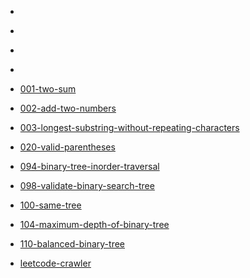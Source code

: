 * [](1/solution.md)

* [](2/solution.md)

* [](3/solution.md)

* [](4/solution.md)

* [001-two-sum](leetcode/001-two-sum/solution.md)

* [002-add-two-numbers](leetcode/002-add-two-numbers/solution.md)

* [003-longest-substring-without-repeating-characters](leetcode/003-longest-substring-without-repeating-characters/solution.md)

* [020-valid-parentheses](leetcode/020-valid-parentheses/solution.md)

* [094-binary-tree-inorder-traversal](leetcode/094-binary-tree-inorder-traversal/solution.md)

* [098-validate-binary-search-tree](leetcode/098-validate-binary-search-tree/solution.md)

* [100-same-tree](leetcode/100-same-tree/solution.md)

* [104-maximum-depth-of-binary-tree](leetcode/104-maximum-depth-of-binary-tree/solution.md)

* [110-balanced-binary-tree](leetcode/110-balanced-binary-tree/solution.md)

* [leetcode-crawler](leetcode/leetcode-crawler/solution.md)

